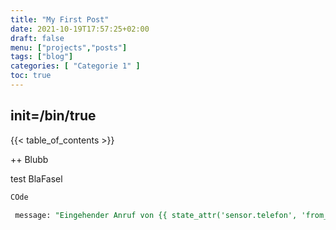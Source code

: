 ```yaml
---
title: "My First Post"
date: 2021-10-19T17:57:25+02:00
draft: false
menu: ["projects","posts"]
tags: ["blog"]
categories: [ "Categorie 1" ]
toc: true
---
```


## init=/bin/true

{{< table_of_contents >}}

++ Blubb

test BlaFasel

```SQL
COde

 message: "Eingehender Anruf von {{ state_attr('sensor.telefon', 'from_name') }} ({{ state_attr('sensor.telefon', 'from') }})"
```